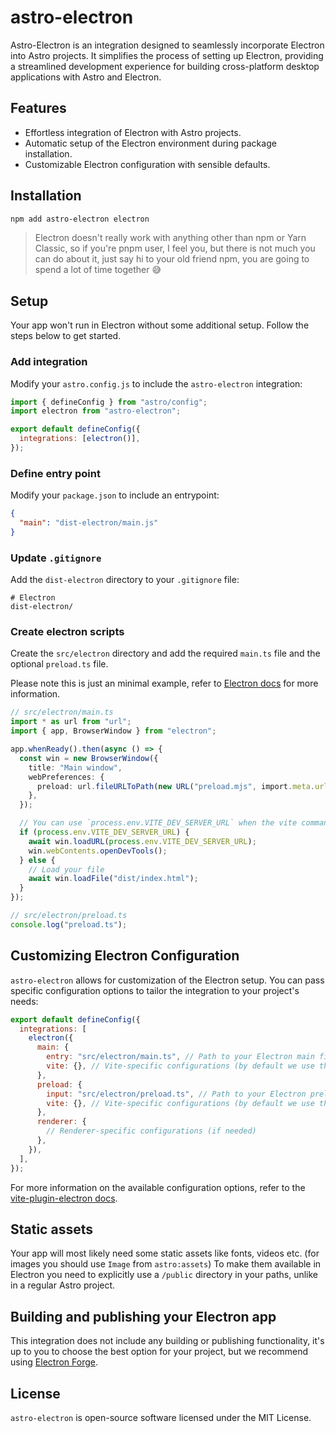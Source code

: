 # astro-electron

Astro-Electron is an integration designed to seamlessly incorporate Electron into Astro projects. It simplifies the process of setting up Electron, providing a streamlined development experience for building cross-platform desktop applications with Astro and Electron.

## Features

- Effortless integration of Electron with Astro projects.
- Automatic setup of the Electron environment during package installation.
- Customizable Electron configuration with sensible defaults.

## Installation

```bash
npm add astro-electron electron
```

> Electron doesn't really work with anything other than npm or Yarn Classic, so if you're pnpm user, I feel you, but there is not much you can do about it, just say hi to your old friend npm, you are going to spend a lot of time together 😅

## Setup

Your app won't run in Electron without some additional setup. Follow the steps below to get started.

### Add integration

Modify your `astro.config.js` to include the `astro-electron` integration:

```javascript
import { defineConfig } from "astro/config";
import electron from "astro-electron";

export default defineConfig({
  integrations: [electron()],
});
```

### Define entry point

Modify your `package.json` to include an entrypoint:

```json
{
  "main": "dist-electron/main.js"
}
```

### Update `.gitignore`

Add the `dist-electron` directory to your `.gitignore` file:

```
# Electron
dist-electron/
```

### Create electron scripts

Create the `src/electron` directory and add the required `main.ts` file and the optional `preload.ts` file.

Please note this is just an minimal example, refer to [Electron docs](https://www.electronjs.org/docs/latest) for more information.

```typescript
// src/electron/main.ts
import * as url from "url";
import { app, BrowserWindow } from "electron";

app.whenReady().then(async () => {
  const win = new BrowserWindow({
    title: "Main window",
    webPreferences: {
      preload: url.fileURLToPath(new URL("preload.mjs", import.meta.url)),
    },
  });

  // You can use `process.env.VITE_DEV_SERVER_URL` when the vite command is called `serve`
  if (process.env.VITE_DEV_SERVER_URL) {
    await win.loadURL(process.env.VITE_DEV_SERVER_URL);
    win.webContents.openDevTools();
  } else {
    // Load your file
    await win.loadFile("dist/index.html");
  }
});
```

```typescript
// src/electron/preload.ts
console.log("preload.ts");
```

## Customizing Electron Configuration

`astro-electron` allows for customization of the Electron setup. You can pass specific configuration options to tailor the integration to your project's needs:

```javascript
export default defineConfig({
  integrations: [
    electron({
      main: {
        entry: "src/electron/main.ts", // Path to your Electron main file
        vite: {}, // Vite-specific configurations (by default we use the same config as your Astro project)
      },
      preload: {
        input: "src/electron/preload.ts", // Path to your Electron preload file
        vite: {}, // Vite-specific configurations (by default we use the same config as your Astro project)
      },
      renderer: {
        // Renderer-specific configurations (if needed)
      },
    }),
  ],
});
```

For more information on the available configuration options, refer to the [vite-plugin-electron docs](https://github.com/electron-vite/vite-plugin-electron).

## Static assets

Your app will most likely need some static assets like fonts, videos etc. (for images you should use `Image` from `astro:assets`)
To make them available in Electron you need to explicitly use a `/public` directory in your paths, unlike in a regular Astro project.

## Building and publishing your Electron app

This integration does not include any building or publishing functionality, it's up to you to choose the best option for your project, but we recommend using [Electron Forge](https://www.electronforge.io/).

## License

`astro-electron` is open-source software licensed under the MIT License.
